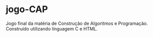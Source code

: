 # jogo-CAP
Jogo final da matéria de Construção de Algoritmos e Programação. Construído utilizando linguagem C e HTML.
